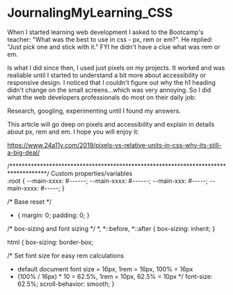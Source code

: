 # JournalingMyLearning_CSS

When I started learning web development I asked to the Bootcamp's teacher: 
"What was the best to use in css - px, rem or em?". 
He replied: 
"Just pick one and stick with it." 
FYI he didn't have a clue what was rem or em. 

Is what I did since then, I used just pixels on my projects. It worked and was realiable until I started to understand a bit more about accessibility or responsive design. I noticed that I couldn't figure out why the h1 heading didn't change on the small screens...which was very annoying. So I did what the web developers professionals do most on their daily job:

Research, googling, experimenting until I found my answers.

This article will go deep on pixels and accessibility and explain in details about px, rem and em. I hope you will enjoy it: 

https://www.24a11y.com/2019/pixels-vs-relative-units-in-css-why-its-still-a-big-deal/




/************************************************************************************/
Custom properties/variables  
:root {
  --main-xxxx: #------;
  --main-xxxx: #------;
  --main-xxx: #-----;
  --main-xxxx: #-----;
}

/* Base reset */
* {
  margin: 0;
  padding: 0;
}

/* box-sizing and font sizing */
*,
*::before,
*::after {
  box-sizing: inherit;
}

html {
  box-sizing: border-box;

  /* Set font size for easy rem calculations
   * default document font size = 16px, 1rem = 16px, 100% = 16px
   * (100% / 16px) * 10 = 62.5%, 1rem = 10px, 62.5% = 10px
  */
  font-size: 62.5%;
  scroll-behavior: smooth;
}

